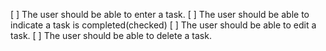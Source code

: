 [ ] The user should be able to enter a task.
[ ] The user should be able to indicate a task is completed(checked)
[ ] The user should be able to edit a task.
[ ] The user should be able to delete a task.
